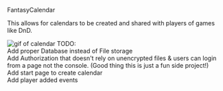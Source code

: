 FantasyCalendar

This allows for calendars to be created and shared with players of games like DnD. <br>

![gif of calendar](https://i.imgur.com/vf7g5JI.gif)
TODO:<br>
Add proper Database instead of File storage<br>
Add Authorization that doesn't rely on unencrypted files & users can login from a page not the console. (Good thing this is just a fun side project!)<br>
Add start page to create calendar<br>
Add player added events<br>
